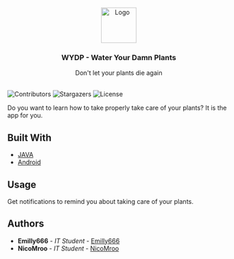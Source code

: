 <br/>
<p align="center">
  <a href="https://github.com/Emilly666/Water-your-plants-app">
    <img src="https://www.strunkmedia.com/wp-content/uploads/2018/05/bigstock-221516158.jpg" alt="Logo" width="80" height="80">
  </a>

  <h3 align="center">WYDP - Water Your Damn Plants</h3>

  <p align="center">
    Don't let your plants die again
    <br/>
    <br/>
  </p>
</p>

![Contributors](https://img.shields.io/github/contributors/Emilly666/Water-your-plants-app?color=dark-green) 
![Stargazers](https://img.shields.io/github/stars/Emilly666/Water-your-plants-app?style=social) 
![License](https://img.shields.io/github/license/Emilly666/Water-your-plants-app) 

Do you want to learn how to take properly take care of your plants? It is the app for you.

## Built With

* [JAVA]()
* [Android]()

## Usage

Get notifications to remind you about taking care of your plants.



## Authors

* **Emilly666** - *IT Student* - [Emilly666](https://github.com/Emilly666) 
* **NicoMroo** - *IT Student* - [NicoMroo](https://github.com/NicoMroo) 
